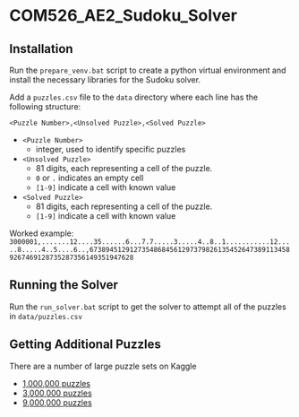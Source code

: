 # COM526_AE2_Sudoku_Solver

## Installation
Run the ```prepare_venv.bat``` script to create a python virtual environment and install the necessary libraries for the Sudoku solver.

Add a ```puzzles.csv``` file to the ```data``` directory where each line has the following structure:

```<Puzzle Number>,<Unsolved Puzzle>,<Solved Puzzle>```

* ```<Puzzle Number>```
  * integer, used to identify specific puzzles
* ```<Unsolved Puzzle>```
  * 81 digits, each representing a cell of the puzzle.
  * ```0``` or ```.``` indicates an empty cell
  * ```[1-9]``` indicate a cell with known value
* ```<Solved Puzzle>```
  * 81 digits, each representing a cell of the puzzle.
  * ```[1-9]``` indicate a cell with known value

Worked example:
```3000001,.......12....35......6...7.7.....3.....4..8..1...........12.....8.....4..5....6..,673894512912735486845612973798261354526473891134589267469128735287356149351947628```

## Running the Solver
Run the ```run_solver.bat``` script to get the solver to attempt all of the puzzles in ```data/puzzles.csv```

## Getting Additional Puzzles
There are a number of large puzzle sets on Kaggle
* [1,000,000 puzzles](https://www.kaggle.com/bryanpark/sudoku)
* [3,000,000 puzzles](https://www.kaggle.com/radcliffe/3-million-sudoku-puzzles-with-ratings)
* [9,000,000 puzzles](https://www.kaggle.com/rohanrao/sudoku)
